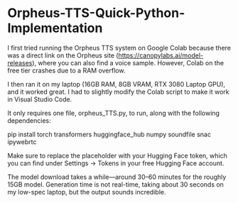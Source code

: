 # Orpheus-TTS-Quick-Python-Implementation
I first tried running the Orpheus TTS system on Google Colab because there was a direct link on the Orpheus site (https://canopylabs.ai/model-releases), where you can also find a voice sample. However, Colab on the free tier crashes due to a RAM overflow.

I then ran it on my laptop (16GB RAM, 8GB VRAM, RTX 3080 Laptop GPU), and it worked great. I had to slightly modify the Colab script to make it work in Visual Studio Code.

It only requires one file, orpheus_TTS.py, to run, along with the following dependencies:

pip install torch transformers huggingface_hub numpy soundfile snac ipywebrtc

Make sure to replace the placeholder with your Hugging Face token, which you can find under Settings → Tokens in your free Hugging Face account.

The model download takes a while—around 30–60 minutes for the roughly 15GB model. Generation time is not real-time, taking about 30 seconds on my low-spec laptop, but the output sounds incredible.

